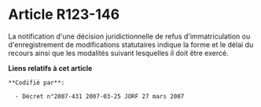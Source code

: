 # Article R123-146

La notification d'une décision juridictionnelle de refus d'immatriculation ou d'enregistrement de modifications statutaires
indique la forme et le délai du recours ainsi que les modalités suivant lesquelles il doit être exercé.

**Liens relatifs à cet article**

	**Codifié par**:

	  - Décret n°2007-431 2007-03-25 JORF 27 mars 2007
